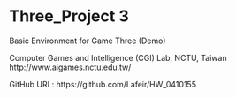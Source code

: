 # Three_Project 3
Basic Environment for Game Three (Demo)<br>
<p>
Computer Games and Intelligence (CGI) Lab, NCTU, Taiwan<br>
http://www.aigames.nctu.edu.tw/<br>
<p>
<p>
GitHub URL:
https://github.com/Lafeir/HW_0410155
<p>
  
